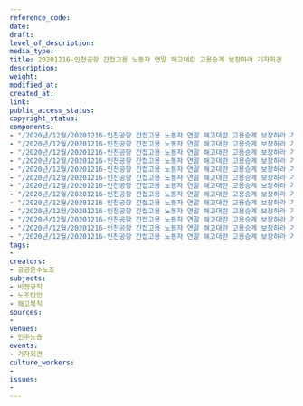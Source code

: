 ```yaml
---
reference_code: 
date: 
draft: 
level_of_description: 
media_type: 
title: 20201216-인천공항 간접고용 노동자 연말 해고대란 고용승계 보장하라 기자회견
description: 
weight: 
modified_at: 
created_at: 
link: 
public_access_status: 
copyright_status: 
components:
- "/2020년/12월/20201216-인천공항 간접고용 노동자 연말 해고대란 고용승계 보장하라 기자회견/_1DX3427.jpg"
- "/2020년/12월/20201216-인천공항 간접고용 노동자 연말 해고대란 고용승계 보장하라 기자회견/_1DX3462.jpg"
- "/2020년/12월/20201216-인천공항 간접고용 노동자 연말 해고대란 고용승계 보장하라 기자회견/_1DX3493.jpg"
- "/2020년/12월/20201216-인천공항 간접고용 노동자 연말 해고대란 고용승계 보장하라 기자회견/_1DX3526.jpg"
- "/2020년/12월/20201216-인천공항 간접고용 노동자 연말 해고대란 고용승계 보장하라 기자회견/_1DX3458.jpg"
- "/2020년/12월/20201216-인천공항 간접고용 노동자 연말 해고대란 고용승계 보장하라 기자회견/_1DX3470.jpg"
- "/2020년/12월/20201216-인천공항 간접고용 노동자 연말 해고대란 고용승계 보장하라 기자회견/_1DX3445.jpg"
- "/2020년/12월/20201216-인천공항 간접고용 노동자 연말 해고대란 고용승계 보장하라 기자회견/_1DX3519.jpg"
- "/2020년/12월/20201216-인천공항 간접고용 노동자 연말 해고대란 고용승계 보장하라 기자회견/_1DX3436.jpg"
- "/2020년/12월/20201216-인천공항 간접고용 노동자 연말 해고대란 고용승계 보장하라 기자회견/_1DX3505.jpg"
- "/2020년/12월/20201216-인천공항 간접고용 노동자 연말 해고대란 고용승계 보장하라 기자회견/_1DX3533.jpg"
- "/2020년/12월/20201216-인천공항 간접고용 노동자 연말 해고대란 고용승계 보장하라 기자회견/_1DX3441.jpg"
- "/2020년/12월/20201216-인천공항 간접고용 노동자 연말 해고대란 고용승계 보장하라 기자회견/_1DX3509.jpg"
tags:
- 
creators:
- 공공운수노조
subjects:
- 비정규직
- 노조탄압
- 해고복직
sources:
- 
venues:
- 민주노총
events:
- 기자회견
culture_workers:
- 
issues:
- 
---
```

